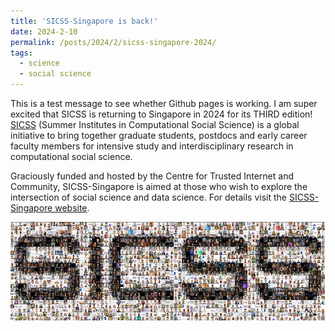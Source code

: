 ```yaml
---
title: 'SICSS-Singapore is back!'
date: 2024-2-10
permalink: /posts/2024/2/sicss-singapore-2024/
tags:
  - science
  - social science
---
```


This is a test message to see whether Github pages is working. I am super excited that SICSS is returning to Singapore in 2024 for its THIRD edition! [SICSS](https://sicss.io/) (Summer Institutes in Computational Social Science) is a global initiative to bring together graduate students, postdocs and early career faculty members for intensive study and interdisciplinary research in computational social science.

Graciously funded and hosted by the Centre for Trusted Internet and Community, SICSS-Singapore is aimed at those who wish to explore the intersection of social science and data science. For details visit the [SICSS-Singapore website](https://sicss.io/2024/singapore/).

![SICSS](/assets/images/sicss.png)

